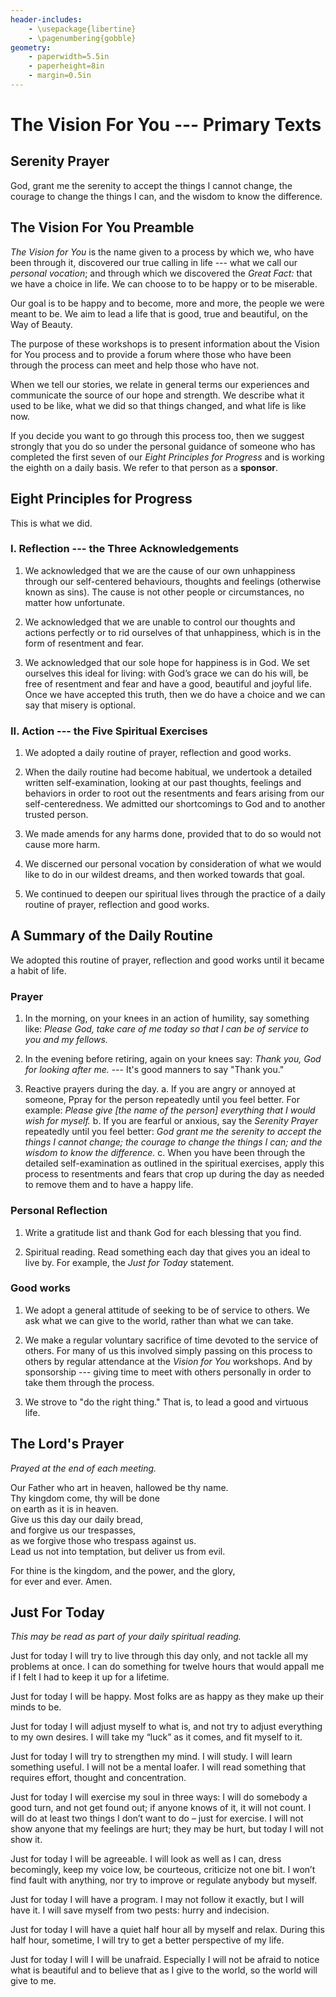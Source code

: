 ```yaml
---
header-includes:
    - \usepackage{libertine}
    - \pagenumbering{gobble}
geometry:
    - paperwidth=5.5in
    - paperheight=8in
    - margin=0.5in
---
```


# The Vision For You --- Primary Texts

## Serenity Prayer

God, grant me the serenity to accept the things I cannot change, the courage to change the things I can, and the wisdom to know the difference.

## The Vision For You Preamble

_The Vision for You_ is the name given to a process by which we, who have been through it, discovered our true calling in life --- what we call our _personal vocation_; and through which we discovered the _Great Fact:_ that we have a choice in life. We can choose to to be happy or to be miserable.

Our goal is to be happy and to become, more and more, the people we were meant to be. We aim to lead a life that is good, true and beautiful, on the Way of Beauty.

The purpose of these workshops is to present information about the Vision for You process and to provide a forum where those who have been through the process can meet and help those who have not.

When we tell our stories, we relate in general terms our experiences and communicate the source of our hope and strength. We describe what it used to be like, what we did so that things changed, and what life is like now.

If you decide you want to go through this process too, then we suggest strongly that you do so under the personal guidance of someone who has completed the first seven of our _Eight Principles for Progress_ and is working the eighth on a daily basis. We refer to that person as a **sponsor**.

## Eight Principles for Progress

This is what we did.

### I. Reflection --- the Three Acknowledgements

 1. We acknowledged that we are the cause of our own unhappiness through our self-centered behaviours, thoughts and feelings (otherwise known as sins). The cause is not other people or
circumstances, no matter how unfortunate.

 2. We acknowledged that we are unable to control our thoughts and actions perfectly or to rid ourselves of that unhappiness, which is in the form of resentment and fear.

 3. We acknowledged that our sole hope for happiness is in God. We set ourselves this ideal for living: with God’s grace we can do his will, be free of resentment and fear and have a good, beautiful and joyful life. Once we have accepted this truth, then we do have a choice and we can say that misery is optional.

### II. Action --- the Five Spiritual Exercises

 1. We adopted a daily routine of prayer, reflection and good works.

 2. When the daily routine had become habitual, we undertook a detailed written self-examination, looking at our past thoughts, feelings and behaviors in order to root out the resentments and fears arising from our self-centeredness. We admitted our shortcomings to God and to another trusted person.

 3. We made amends for any harms done, provided that to do so would not cause more harm.

 4. We discerned our personal vocation by consideration of what we would like to do in our wildest dreams, and then worked towards that goal.

 5. We continued to deepen our spiritual lives through the practice of a daily routine of prayer, reflection and good works.

## A Summary of the Daily Routine

We adopted this routine of prayer, reflection and good works until it became a habit of life.

### Prayer

 1. In the morning, on your knees in an action of humility, say something like: _Please God, take care of me today so that I can be of service to you and my fellows._

 2. In the evening before retiring, again on your knees say: _Thank you, God for looking after me._ --- It's good manners to say "Thank you."

 3. Reactive prayers during the day.
     a. If you are angry or annoyed at someone, Ppray for the person repeatedly until you feel better. For example: _Please give [the name of the person] everything that I would wish for myself._
     b. If you are fearful or anxious, say the _Serenity Prayer_ repeatedly until you feel better: _God grant me the serenity to accept the things I cannot change; the courage to change the things I can; and the wisdom to know the difference._
     c. When you have been through the detailed self-examination as outlined in the spiritual exercises, apply this process to resentments and fears that crop up during the day as needed to remove them and to have a happy life.

### Personal Reflection

 1. Write a gratitude list and thank God for each blessing that you find.

 2. Spiritual reading. Read something each day that gives you an ideal to live by. For example, the _Just for Today_ statement.

### Good works

 1. We adopt a general attitude of seeking to be of service to others. We ask what we can give to the world, rather than what we can take.

 2. We make a regular voluntary sacrifice of time devoted to the service of others. For many of us this involved simply passing on this process to others by regular attendance at the _Vision for You_ workshops. And by sponsorship --- giving time to meet with others personally in order to take them through the process.

 3. We strove to "do the right thing." That is, to lead a good and virtuous life.

## The Lord's Prayer

_Prayed at the end of each meeting._

Our Father who art in heaven, hallowed be thy name.  
Thy kingdom come, thy will be done  
on earth as it is in heaven.  
Give us this day our daily bread,  
and forgive us our trespasses,  
as we forgive those who trespass against us.  
Lead us not into temptation, but deliver us from evil.

For thine is the kingdom, and the power, and the glory,  
for ever and ever. Amen.

## Just For Today

_This may be read as part of your daily spiritual reading._

Just for today I will try to live through this day only, and not tackle all my problems at once. I can do something for twelve
hours that would appall me if I felt I had to keep it up for a lifetime.

Just for today I will be happy. Most folks are as happy as they
make up their minds to be.

Just for today I will adjust myself to what is, and not try to adjust everything to my own desires. I will take my “luck” as it comes, and fit myself to it.

Just for today I will try to strengthen my mind. I will study. I will learn something useful. I will not be a mental loafer. I will read something that requires effort, thought and concentration.

Just for today I will exercise my soul in three ways: I will do somebody a good turn, and not get found out; if anyone knows of it, it will not count. I will do at least two things I don’t want to do – just for exercise. I will not show anyone that my feelings are hurt; they may be hurt, but today I will not show it.

Just for today I will be agreeable. I will look as well as I can, dress becomingly, keep my voice low, be courteous, criticize not one bit. I won’t find fault with anything, nor try
to improve or regulate anybody but myself.

Just for today I will have a program. I may not follow it exactly, but I will have it. I will save myself from two pests: hurry and indecision.

Just for today I will have a quiet half hour all by myself and relax. During this half hour, sometime, I will try to get a better perspective of my life.

Just for today I will I will be unafraid. Especially I will not be afraid to notice what is beautiful and to believe that as I give to the world, so the world will give to me.

